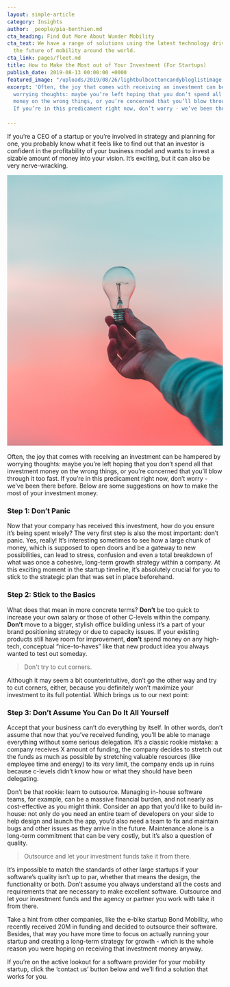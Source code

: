 ```yaml
---
layout: simple-article
category: Insights
author: _people/pia-benthien.md
cta_heading: Find Out More About Wunder Mobility
cta_text: We have a range of solutions using the latest technology driving forward
  the future of mobility around the world.
cta_link: pages/fleet.md
title: How to Make the Most out of Your Investment (For Startups)
publish_date: 2019-08-13 00:00:00 +0000
featured_image: "/uploads/2019/08/26/lightbulbcottoncandybloglistimage.jpeg"
excerpt: 'Often, the joy that comes with receiving an investment can be hampered by
  worrying thoughts: maybe you’re left hoping that you don’t spend all that investment
  money on the wrong things, or you’re concerned that you’ll blow through it too fast.
  If you’re in this predicament right now, don’t worry - we’ve been there before.'

---
```

If you’re a CEO of a startup or you’re involved in strategy and planning for one, you probably know what it feels like to find out that an investor is confident in the profitability of your business model and wants to invest a sizable amount of money into your vision. It’s exciting, but it can also be very nerve-wracking.

![](/uploads/2019/08/26/lightbulbcottoncandyblogbodyimage.jpg)

Often, the joy that comes with receiving an investment can be hampered by worrying thoughts: maybe you’re left hoping that you don’t spend all that investment money on the wrong things, or you’re concerned that you’ll blow through it too fast. If you’re in this predicament right now, don’t worry - we’ve been there before. Below are some suggestions on how to make the most of your investment money.

### Step 1: Don’t Panic

Now that your company has received this investment, how do you ensure it’s being spent wisely? The very first step is also the most important: don’t panic. Yes, really! It’s interesting sometimes to see how a large chunk of money, which is supposed to open doors and be a gateway to new possibilities, can lead to stress, confusion and even a total breakdown of what was once a cohesive, long-term growth strategy within a company. At this exciting moment in the startup timeline, it’s absolutely crucial for you to stick to the strategic plan that was set in place beforehand.

### Step 2: Stick to the Basics

What does that mean in more concrete terms? **Don’t** be too quick to increase your own salary or those of other C-levels within the company. **Don’t** move to a bigger, stylish office building unless it’s a part of your brand positioning strategy or due to capacity issues. If your existing products still have room for improvement, **don’t** spend money on any high-tech, conceptual “nice-to-haves” like that new product idea you always wanted to test out someday.

> Don't try to cut corners.

Although it may seem a bit counterintuitive, don’t go the other way and try to cut corners, either, because you definitely won’t maximize your investment to its full potential. Which brings us to our next point:

### Step 3: Don’t Assume You Can Do It All Yourself

Accept that your business can’t do everything by itself. In other words, don’t assume that now that you’ve received funding, you’ll be able to manage everything without some serious delegation. It’s a classic rookie mistake: a company receives X amount of funding, the company decides to stretch out the funds as much as possible by stretching valuable resources (like employee time and energy) to its very limit, the company ends up in ruins because c-levels didn’t know how or what they should have been delegating.

Don’t be that rookie: learn to outsource. Managing in-house software teams, for example, can be a massive financial burden, and not nearly as cost-effective as you might think. Consider an app that you’d like to build in-house: not only do you need an entire team of developers on your side to help design and launch the app, you’d also need a team to fix and maintain bugs and other issues as they arrive in the future. Maintenance alone is a long-term commitment that can be very costly, but it’s also a question of quality.

> Outsource and let your investment funds take it from there.

It’s impossible to match the standards of other large startups if your software’s quality isn’t up to par, whether that means the design, the functionality or both. Don’t assume you always understand all the costs and requirements that are necessary to make excellent software. Outsource and let your investment funds and the agency or partner you work with take it from there.

Take a hint from other companies, like the e-bike startup Bond Mobility, who recently received 20M in funding and decided to outsource their software. Besides, that way you have more time to focus on actually running your startup and creating a long-term strategy for growth - which is the whole reason you were hoping on receiving that investment money anyway.

If you’re on the active lookout for a software provider for your mobility startup, click the ‘contact us’ button below and we’ll find a solution that works for you.